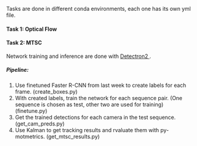 Tasks are done in different conda environments, each one has its own yml file.

<h4> Task 1: Optical Flow </h4>

<h4> Task 2: MTSC </h4>

Network training and inference are done with <a href="https://detectron2.readthedocs.io/en/latest/index.html"> Detectron2 </a>.

<h5> Pipeline: </h5>

<ol>
  <li> Use finetuned Faster R-CNN from last week to create labels for each frame. (create_boxes.py)
  <li> With created labels, train the network for each sequence pair. (One sequence is chosen as test, other two are used for training) (finetune.py)
  <li> Get the trained detections for each camera in the test sequence. (get_cam_preds.py)
  <li> Use Kalman to get tracking results and rvaluate them with py-motmetrics. (get_mtsc_results.py) 
</ol>
